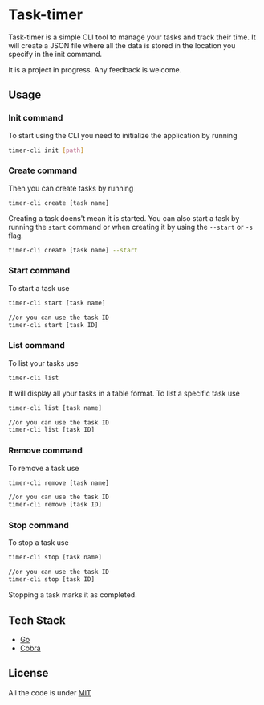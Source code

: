 # Task-timer

Task-timer is a simple CLI tool to manage your tasks and track their time.
It will create a JSON file where all the data is stored in the location you specify in the init command.

It is a project in progress. Any feedback is welcome.

## Usage

### Init command
To start using the CLI you need to initialize the application by running 
```bash
timer-cli init [path]
```

### Create command
Then you can create tasks by running 
```bash
timer-cli create [task name]
```
Creating a task doens't mean it is started.
You can also start a task by running the `start` command or when creating it by using the `--start` or `-s` flag.
```bash
timer-cli create [task name] --start
```

### Start command
To start a task use 
```bash
timer-cli start [task name]

//or you can use the task ID
timer-cli start [task ID]
```


### List command
To list your tasks use 
```bash
timer-cli list
```
It will display all your tasks in a table format.
To list a specific task use 
```bash
timer-cli list [task name]

//or you can use the task ID
timer-cli list [task ID]
```

### Remove command
To remove a task use 
```bash
timer-cli remove [task name]

//or you can use the task ID
timer-cli remove [task ID]
```

### Stop command
To stop a task use 
```bash
timer-cli stop [task name]

//or you can use the task ID
timer-cli stop [task ID]
```
Stopping a task marks it as completed.


## Tech Stack

- [Go](https://go.dev/)
- [Cobra](https://github.com/spf13/cobra)

## License

All the code is under [MIT](https://github.com/LeanMendez/time-tracker/blob/main/LICENSE)
